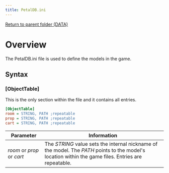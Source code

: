 ```yaml
---
title: PetalDB.ini
---
```


[Return to parent folder (DATA)](../DATA)

# Overview

The PetalDB.ini file is used to define the models in the game.

## Syntax

### [ObjectTable]
This is the only section within the file and it contains all entries.
```ini
[ObjectTable]
room = STRING, PATH ;repeatable
prop = STRING, PATH ;repeatable
cart = STRING, PATH ;repeatable
```
| Parameter | Information |
|--|--|
| *room* or *prop* or *cart* | The *STRING* value sets the internal nickname of the model. The *PATH* points to the model's location within the game files. Entries are repeatable.|

